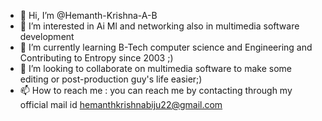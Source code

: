 - 👋 Hi, I’m @Hemanth-Krishna-A-B
- 👀 I’m interested in Ai Ml and networking also in multimedia software development
- 🌱 I’m currently learning B-Tech computer science and Engineering and Contributing to Entropy since 2003 ;)
- 💞️ I’m looking to collaborate on multimedia software to make some editing or post-production guy's life easier;)
- 📫 How to reach me : you can reach me by contacting through my official mail id hemanthkrishnabiju22@gmail.com

<!---
Hemanth-Krishna-A-B/Hemanth-Krishna-A-B is a ✨ special ✨ repository because its `README.md` (this file) appears on your GitHub profile.
You can click the Preview link to take a look at your changes.
--->
